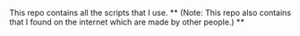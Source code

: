 This repo contains all the scripts that I use.
** (Note: This repo also contains that I found on the internet which are made by other people.) **
